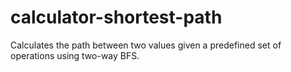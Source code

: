# calculator-shortest-path

Calculates the path between two values given a predefined set of operations using two-way BFS.